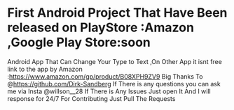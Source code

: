 # First Android Project That Have Been released on PlayStore :Amazon ,Google Play Store:soon 
Android App That Can Change Your Type to Text ,On Other App it isnt free 
link to the app by Amazon :https://www.amazon.com/gp/product/B08XPH9ZV9
Big Thanks To @https://github.com/Dirk-Sandberg 
If There is any questions you can ask me via Insta @willson__28
If There is Any Issues Just open It And I will response for 24/7 
For Contributing Just Pull The Requests


